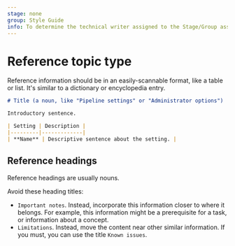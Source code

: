 ```yaml
---
stage: none
group: Style Guide
info: To determine the technical writer assigned to the Stage/Group associated with this page, see https://about.gitlab.com/handbook/engineering/ux/technical-writing/#assignments
---
```


# Reference topic type

Reference information should be in an easily-scannable format,
like a table or list. It's similar to a dictionary or encyclopedia entry.

```markdown
# Title (a noun, like "Pipeline settings" or "Administrator options")

Introductory sentence.

| Setting | Description |
|---------|-------------|
| **Name** | Descriptive sentence about the setting. |
```

## Reference headings

Reference headings are usually nouns.

Avoid these heading titles:

- `Important notes`. Instead, incorporate this information
  closer to where it belongs. For example, this information might be a prerequisite
  for a task, or information about a concept.
- `Limitations`. Instead, move the content near other similar information.
  If you must, you can use the title `Known issues`.
